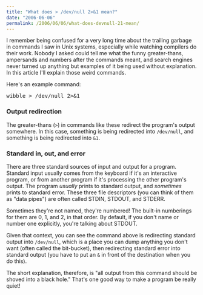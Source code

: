 ```yaml
---
title: "What does > /dev/null 2>&1 mean?"
date: "2006-06-06"
permalink: /2006/06/06/what-does-devnull-21-mean/
---
```

I remember being confused for a very long time about the trailing garbage in commands I saw in Unix systems, especially while watching compilers do their work. Nobody I asked could tell me what the funny greater-thans, ampersands and numbers after the commands meant, and search engines never turned up anything but examples of it being used without explanation. In this article I'll explain those weird commands.

Here's an example command:

<pre>wibble &gt; /dev/null 2&gt;&1</pre>

### Output redirection

The greater-thans (`>`) in commands like these redirect the program's output somewhere. In this case, something is being redirected into `/dev/null`, and something is being redirected into `&1`.

### Standard in, out, and error

There are three standard sources of input and output for a program. Standard input usually comes from the keyboard if it's an interactive program, or from another program if it's processing the other program's output. The program *usually* prints to standard output, and *sometimes* prints to standard error. These three file descriptors (you can think of them as "data pipes") are often called STDIN, STDOUT, and STDERR.

Sometimes they're not named, they're numbered! The built-in numberings for them are 0, 1, and 2, in that order. By default, if you don't name or number one explicitly, you're talking about STDOUT.

Given that context, you can see the command above is redirecting standard output into `/dev/null`, which is a place you can dump anything you don't want (often called the bit-bucket), then redirecting standard error into standard output (you have to put an `&` in front of the destination when you do this).

The short explanation, therefore, is "all output from this command should be shoved into a black hole." That's one good way to make a program be really quiet!

